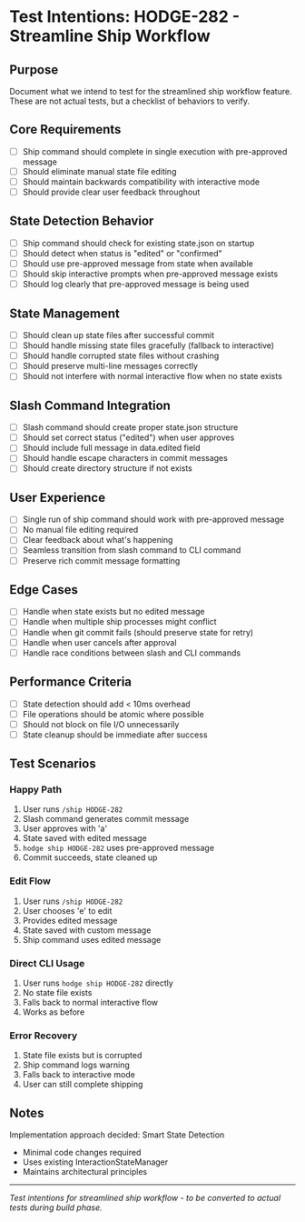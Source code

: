 # Test Intentions: HODGE-282 - Streamline Ship Workflow

## Purpose
Document what we intend to test for the streamlined ship workflow feature.
These are not actual tests, but a checklist of behaviors to verify.

## Core Requirements
- [ ] Ship command should complete in single execution with pre-approved message
- [ ] Should eliminate manual state file editing
- [ ] Should maintain backwards compatibility with interactive mode
- [ ] Should provide clear user feedback throughout

## State Detection Behavior
- [ ] Ship command should check for existing state.json on startup
- [ ] Should detect when status is "edited" or "confirmed"
- [ ] Should use pre-approved message from state when available
- [ ] Should skip interactive prompts when pre-approved message exists
- [ ] Should log clearly that pre-approved message is being used

## State Management
- [ ] Should clean up state files after successful commit
- [ ] Should handle missing state files gracefully (fallback to interactive)
- [ ] Should handle corrupted state files without crashing
- [ ] Should preserve multi-line messages correctly
- [ ] Should not interfere with normal interactive flow when no state exists

## Slash Command Integration
- [ ] Slash command should create proper state.json structure
- [ ] Should set correct status ("edited") when user approves
- [ ] Should include full message in data.edited field
- [ ] Should handle escape characters in commit messages
- [ ] Should create directory structure if not exists

## User Experience
- [ ] Single run of ship command should work with pre-approved message
- [ ] No manual file editing required
- [ ] Clear feedback about what's happening
- [ ] Seamless transition from slash command to CLI command
- [ ] Preserve rich commit message formatting

## Edge Cases
- [ ] Handle when state exists but no edited message
- [ ] Handle when multiple ship processes might conflict
- [ ] Handle when git commit fails (should preserve state for retry)
- [ ] Handle when user cancels after approval
- [ ] Handle race conditions between slash and CLI commands

## Performance Criteria
- [ ] State detection should add < 10ms overhead
- [ ] File operations should be atomic where possible
- [ ] Should not block on file I/O unnecessarily
- [ ] State cleanup should be immediate after success

## Test Scenarios

### Happy Path
1. User runs `/ship HODGE-282`
2. Slash command generates commit message
3. User approves with 'a'
4. State saved with edited message
5. `hodge ship HODGE-282` uses pre-approved message
6. Commit succeeds, state cleaned up

### Edit Flow
1. User runs `/ship HODGE-282`
2. User chooses 'e' to edit
3. Provides edited message
4. State saved with custom message
5. Ship command uses edited message

### Direct CLI Usage
1. User runs `hodge ship HODGE-282` directly
2. No state file exists
3. Falls back to normal interactive flow
4. Works as before

### Error Recovery
1. State file exists but is corrupted
2. Ship command logs warning
3. Falls back to interactive mode
4. User can still complete shipping

## Notes
Implementation approach decided: Smart State Detection
- Minimal code changes required
- Uses existing InteractionStateManager
- Maintains architectural principles

---
*Test intentions for streamlined ship workflow - to be converted to actual tests during build phase.*